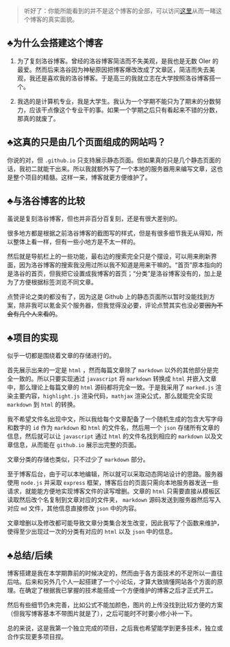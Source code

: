 > 听好了：你能所能看到的并不是这个博客的全部，可以访问[这里](https://github.com/sigmoid114/sigmoid114.github.io)从而一睹这个博客的真实面貌。

## $\clubsuit$为什么会搭建这个博客

1. 为了复刻洛谷博客。曾经的洛谷博客简洁而不失美观，是我也是无数 OIer 的最爱。然而后来洛谷因为神秘原因把博客爆改改成了文章区，简洁而失去美观，我还是喜欢我的洛谷博客。于是高三的我就立志在大学按照洛谷博客搭一个。

1. 我选的是计算机专业，我是大学生。我认为一个学期不能只为了期末的分数努力，应该干点像这个专业干的事。如果一个学期之后只有看起来不错的分数，那真的就废了。

## $\clubsuit$这真的只是由几个页面组成的网站吗？

你说的对，但 `.github.io` 只支持展示静态页面。但如果真的只是几个静态页面的话，我初二就能干出来。所以我就额外写了一个本地的服务器用来编写文章，这也是整个项目的精髓。这样一来，博客就更方便维护了。

## $\clubsuit$与洛谷博客的比较

虽说是复刻洛谷博客，但也并非百分百复刻，还是有很大差别的。

很多地方都是根据之前洛谷博客的截图写的样式，但是有很多细节我无从得知，所以整体上看一样，但有一些小地方是不太一样的。

然后就是导航栏上的一些功能，最右边的搜索完全只是个摆设，可以用来刷新界面，因为洛谷博客的搜索我没用过所以我不知道是用来干嘛的。“首页”原本指向的是洛谷的首页，但我把它设置成我博客的首页；“分类”是洛谷博客没有的，加上是为了方便根据标签浏览不同文章。

点赞评论之类的都没有了，因为这是 Github 上的静态页面所以暂时没能找到方案，除非我可以氪金买个服务器，但我觉得没必要，评论点赞其实也没必要~~因为不会有几个人来看的~~。

## $\clubsuit$项目的实现

似乎一切都是围绕着文章的存储进行的。

首先展示出来的一定是 `html` ，然而每篇文章除了 `markdown` 以外的其他部分是完全一致的。所以只要实现通过 `javascript` 将 `markdown` 转换成 `html` 并嵌入文章中，那么理论上每篇文章的 `html` 源码都将完全一致。于是我采用了 `marked.js` 渲染主要内容，`highlight.js` 渲染代码，`mathjax` 渲染公式，那么就能完全实现 `markdown` 到 `html` 的转换。

我不希望文件名出现中文，所以我给每个文章配备了一个随机生成的包含大写字母和数字的 `id` 作为  `markdown` 和 `html` 的文件名，然后用一个 `json` 存储所有文章的信息，然后就可以让 `javascript` 通过 `html` 的文件名找到相应的 `markdown` 以及文章信息，从而能在 `github.io` 展示出完整的页面。

文章分类的存储也类似，只不过少了 `markdown` 部分。

至于博客后台，由于可以本地编辑，所以就可以采取动态网站设计的思路。服务器使用 `node.js` 并采取 `express` 框架，博客后台的页面只需向本地服务器发送一些请求，就能能方便地实现博客文件的读写增删。文章的 `html` 只需要直接从模板区读取然后改个名复制到文章对应的文件夹， `markdown` 源码发送到服务器然后写入对应 `md` 文件，其他信息直接修改 `json` 中的内容。

文章增删以及修改都可能导致文章分类集合发生改变，因此我写了个函数来维护，使得至少出现过一次的分类有对应的 `html` 以及 `json` 中的信息。

## $\clubsuit$总结/后续

博客搭建是我在本学期靠前的时候决定的，然而由于各方面技术的不足所以一直往后咕。后来和另外几个人一起搭建了一个小论坛，才算大致搞懂网站各个方面的原理。在确定了根据我已掌握的技术能搭成一个方便维护的博客之后才正式开工。

然后有些细节仍未完善，比如公式不能加颜色，图片的上传没找到比较方便的方案（但我写博客基本不带图片就是了），之后可能时不时要小修小补一下。

总的来说，这是我第一个独立完成的项目，之后我也希望能学到更多技术，独立或合作实现更多项目捏。
